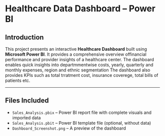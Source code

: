#  Healthcare Data Dashboard – Power BI

##  Introduction

This project presents an interactive **Healthcare Dashboard** built using **Microsoft Power BI**. It provides a comprehensive overview offinancial performance and 
provider insights of a healthcare center. The dashboard enables quick insights into departmmentwise costs, yearly, quarterly and monthly expenses, region and ethnic segmentation The dashboard also provides KPIs such as total trratment cost, insurance coverege, total bills of patients etc. 

---

##  Files Included

- `Sales_Analysis.pbix` – Power BI report file with complete visuals and imported data
- `Sales_Analysis.pbit` – Power BI template file (optional, without data)
- `Dashboard_Screenshot.png` – A preview of the dashboard
